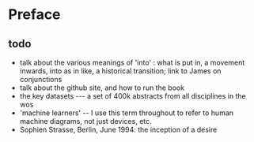 # Preface

## todo
- talk about the various meanings of 'into' : what is put in, a movement inwards, into as in like, a historical transition; link to James on conjunctions
- talk about the github site, and how to run the book
- the key datasets --- a set of 400k abstracts from all disciplines in the wos
- 'machine learners' -- I use this term throughout to refer to human machine diagrams, not just devices, etc.
- Sophien Strasse, Berlin, June 1994: the inception of a desire
